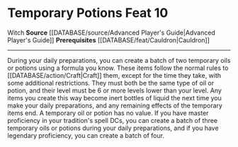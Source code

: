 ﻿---
feat: Temporary Potions
id: '1580'
level: '10'
name: Temporary Potions
prerequisite: '[[DATABASE/feat/Cauldron|Cauldron]]'
rarity: Common
source: '[[DATABASE/source/Advanced Player''s Guide|Advanced Player''s Guide]]'
trait:
- '[[DATABASE/trait/Witch|Witch]]'
type: Feat

---
# Temporary Potions <span class="item-type">Feat 10</span>

<span class="item-trait">Witch</span>
**Source** [[DATABASE/source/Advanced Player's Guide|Advanced Player's Guide]] 
**Prerequisites** [[DATABASE/feat/Cauldron|Cauldron]]

---
During your daily preparations, you can create a batch of two temporary oils or potions using a formula you know. These items follow the normal rules to [[DATABASE/action/Craft|Craft]] them, except for the time they take, with some additional restrictions. They must both be the same type of oil or potion, and their level must be 6 or more levels lower than your level. Any items you create this way become inert bottles of liquid the next time you make your daily preparations, and any remaining effects of the temporary items end. A temporary oil or potion has no value.
 If you have master proficiency in your tradition's spell DCs, you can create a batch of three temporary oils or potions during your daily preparations, and if you have legendary proficiency, you can create a batch of four.